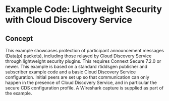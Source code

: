 # Example Code: Lightweight Security with Cloud Discovery Service

## Concept

This example showcases protection of participant announcement messages (Data(p)
packets), including those relayed by Cloud Discovery Service through lightweight
security plugins. This requires Connext Secure 7.2.0 or newer. This example is
based on a standard rtiddsgen publisher and subscriber example code and a basic
Cloud Discovery Service configuration. Initial peers are set up so that
communication can only happen in the presence of Cloud Discovery Service, and in
particular the secure CDS configuration profile.
A Wireshark capture is supplied as part of the example.
